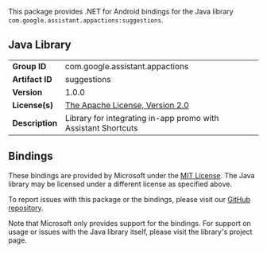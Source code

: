This package provides .NET for Android bindings for the Java library `com.google.assistant.appactions:suggestions`.

## Java Library

| | |
|-|-|
| **Group ID** | com.google.assistant.appactions |
| **Artifact ID** | suggestions |
| **Version** | 1.0.0 |
| **License(s)** | [The Apache License, Version 2.0](http://www.apache.org/licenses/LICENSE-2.0.txt) |
| **Description** | Library for integrating in-app promo with Assistant Shortcuts |

## Bindings

These bindings are provided by Microsoft under the [MIT License](https://opensource.org/licenses/MIT). The Java
library may be licensed under a different license as specified above.

To report issues with this package or the bindings, please visit our [GitHub repository](https://aka.ms/android-libraries).

Note that Microsoft only provides support for the bindings. For support on
usage or issues with the Java library itself, please visit the library's project page.
